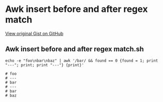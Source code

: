 # Awk insert before and after regex match

[View original Gist on GitHub](https://gist.github.com/Integralist/0d108466742b952398383f331a7a3784)

## Awk insert before and after regex match.sh

```shell
echo -e "foo\nbar\nbaz" | awk '/bar/ && found == 0 {found = 1; print "---"; print; print "---"} {print}'

# foo
# ---
# bar
# ---
# bar
# baz
```

